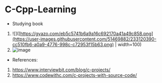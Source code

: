 # C-Cpp-Learning
- Studying book
1. ![]([https://gyazo.com/eb5c5741b6a9a16c692170a41a49c858.png](https://user-images.githubusercontent.com/51469882/233120390-cc510fb6-a0a9-4776-998c-c72953f15b63.png) | width=100)
2. ![image](https://user-images.githubusercontent.com/51469882/233120494-b6d3cc32-6a28-4786-88e7-a61cb274ac2a.png)

- References: 
1. https://www.interviewbit.com/blog/c-projects/
2. https://www.codewithc.com/c-projects-with-source-code/
